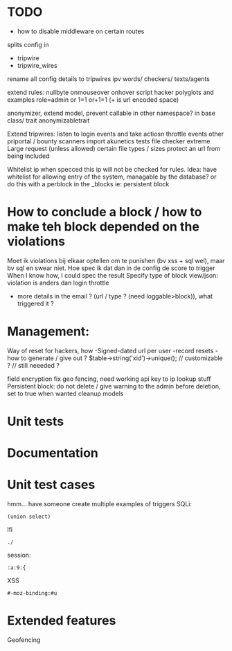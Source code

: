# TODO
- how to disable middleware on certain routes

splits config in 
- tripwire
- tripwire_wires


rename all config details to tripwires ipv words/ checkers/ texts/agents

extend rules:
nullbyte
onmouseover
onhover
script
hacker polyglots and examples
role=admin
or 1=1
or+1=1 (+ is url encoded space)

anonymizer, extend model, prevent callable in other namespace? in base class/ trait anonymizabletrait

Extend tripwires:
listen to login events and take actiosn
throttle events
other priportal / bounty scanners
import akunetics tests
file checker
extreme Large request (unless allowed)
certain file types / sizes
protect an url from being included

Whitelist ip when specced this ip will not be checked for rules. Idea: have whitelist for allowing entry of the system, managable by the database?
or do this with a perblock in the _blocks ie: persistent block

# How to conclude a block / how to make teh block depended on the violations
Moet ik violations bij elkaar optellen om te punishen (bv xss + sql wel), maar bv sql en swear niet.
Hoe spec ik dat dan in de config de score to trigger
When I know how, I could spec the result
Specify type of block view/json:  violation is anders dan login throttle
- more details in the email ? (url / type ? (need loggable>block)), what triggered it ?

# Management:
Way of reset for hackers, how
-Signed-dated url per user
-record resets
-how to generate / give out ?
$table->string('xid')->unique(); // customizable ? // still neeeded ?

field encryption
fix geo fencing, need working api key to ip lookup stuff
Persistent block: do not delete / give warning to the admin before deletion, set to true when wanted
cleanup models

# Unit tests

# Documentation


# Unit test cases
hmm... have someone create multiple examples of triggers
SQLi:
```
(union select)
```

lfi
```
./
```

session:
```
:a:9:{
```

XSS
```
#-moz-binding:#u
```


# Extended features
Geofencing
